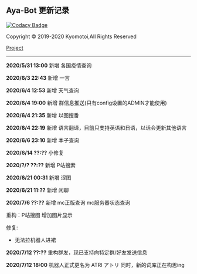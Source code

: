## Aya-Bot 更新记录

[![Codacy Badge](https://api.codacy.com/project/badge/Grade/06a32769a78248109e94a4cfacf38719)](https://app.codacy.com/manual/Kyomotoi/Aya?utm_source=github.com&utm_medium=referral&utm_content=Kyomotoi/Aya&utm_campaign=Badge_Grade_Dashboard)

Copyright © 2019-2020 Kyomotoi,All Rights Reserved

[Project](https://github.com/Kyomotoi/Aya)

---
**2020/5/31 13:00**
新增 各国疫情查询

**2020/6/3 22:43**
新增 一言

**2020/6/4 12:53**
新增 天气查询

**2020/6/4 19:00**
新增 群信息推送(只有config设置的ADMIN才能使用)

**2020/6/4 21:35**
新增 以图搜番

**2020/6/4 22:19**
新增 语言翻译，目前只支持英语和日语，以话会更新其他语言

**2020/6/6 23:10**
新增 本子查询

**2020/6/14 ??:??**
小修复

**2020/?/? ??:??**
新增 P站搜索

**2020/6/21 00:31**
新增 涩图

**2020/6/21 11:??**
新增 闲聊

**2020/7/6 ??:??**
新增 mc正版查询 mc服务器状态查询

重构：P站搜图 增加图片显示

修复:
  * 无法拉机器人进裙

**2020/7/12 ??:??**
重构群发，现已支持向特定群/好友发送信息

**2020/7/12 18:00**
机器人正式更名为 ATRI アトリ
同时，新的词库正在构思ing
